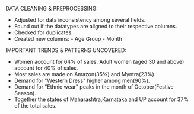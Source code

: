 DATA CLEANING & PREPROCESSING:
- Adjusted for data inconsistency among several fields.
- Found out if the datatypes are aligned to their respective columns.
- Checked for duplicates.
- Created new columns:
                - Age Group
                - Month

  
IMPORTANT TRENDS & PATTERNS UNCOVERED:
- Women account for 64% of sales. Adult women (aged 30 and above) account for 40% of sales.
- Most sales are made on Amazon(35%) and Myntra(23%).
- Demand for "Western Dress" higher among men(90%).
- Demand for "Ethnic wear" peaks in the month of October(Festive Season).
- Together the states of Maharashtra,Karnataka and UP account for 37% of the total sales.
